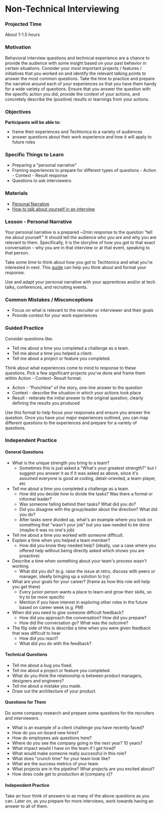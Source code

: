 # Non-Technical Interviewing

### Projected Time

About 1-1.5 hours

### Motivation

Behavioral interview questions and technical experience are a chance to provide the audience with some insight based on your past behavior in certain situations. Consider your most important projects / features / initiatives that you worked on and identify the relevant talking points to answer the most common questions. Take the time to practice and prepare the narrative around each of your experiences so that you have them handy for a wide variety of questions. Ensure that you answer the question with the specific action you did, provide the context of your actions, and concretely describe the (positive) results or learnings from your actions.

### Objectives

**Participants will be able to:**

- frame their experiences and Techtonica to a variety of audiences
- answer questions about their work experience and how it will apply to future roles

### Specific Things to Learn

- Preparing a "personal narrative"
- Framing experiences to prepare for different types of questions - Action - Context - Result response
- Questions to ask interviewers

### Materials

- [Personal Narrative](https://docs.google.com/document/d/1SkGqJfPYdDvZO1VDzTLxT7Uq_D5WiscvhX5-dYjrvac/edit?usp=sharing)
- [How to talk about yourself in an interview](https://stackoverflow.blog/2017/04/27/how-to-talk-about-yourself-in-an-interview/)

### Lesson - Personal Narrative

Your personal narrative is a prepared ~2min response to the question “tell me about yourself." It should tell the audience who you are and why you are relevant to them. Specifically, it is the storyline of how you got to that exact conversation – why you are in that interview or at that event, speaking to that person.

Take some time to think about how you got to Techtonica and what you're interested in next. This [guide](https://docs.google.com/document/d/1SkGqJfPYdDvZO1VDzTLxT7Uq_D5WiscvhX5-dYjrvac/edit?usp=sharing) can help you think about and format your response.

Use and adapt your personal narrative with your apprentices and/or at tech talks, conferences, and recruiting events.

### Common Mistakes / Misconceptions

- Focus on what is relevant to the recruiter or interviewer and their goals
- Provide context for your work experiences

### Guided Practice

Consider questions like:

- Tell me about a time you completed a challenge as a team.
- Tell me about a time you helped a client.
- Tell me about a project or feature you completed.

Think about what experiences come to mind to response to these questions. Pick a few significant projects you've done and frame them within Action - Context- Result format:

- Action - “Punchline" of the story, one-line answer to the question
- Context - describe the situation in which your actions took place
- Result - reiterate the initial answer to the original question, clearly defining the results you produced

Use this format to help focus your responses and ensure you answer the question. Once you have your major experiences outlined, you can map different questions to the experiences and prepare for a variety of questions.

### Independent Practice

#### General Questions

- What is the unique strength you bring to a team?
  - Sometimes this is just asked a "What's your greatest strength?" but I suggest you answer it as if it was asked as above, since it's assumed everyone is good at coding, detail-oriented, a team-player, etc
- Tell me about a time you completed a challenge as a team.
  - How did you decide how to divide the tasks? Was there a formal or informal leader?
  - Was someone falling behind their tasks? What did you do?
  - Did you disagree with the group/leader about the direction? What did you do?
  - After tasks were divided up, what's an example where you took on something that "wasn't your job" but you saw needed to be done (maybe it was no one's job)
- Tell me about a time you worked with someone difficult.
- Explain a time when you helped a team member?
  - How did you know they needed help? (ideally, use a case where you offered help without being directly asked which shows you are proactive)
- Describe a time when something about your team's process wasn't working.
  - What did you do? (e.g. raise the issue at retro, discuss with peers or manager, ideally bringing up a solution to try)
- What are your goals for your career? (frame as how this role will help you get there)
  - Every junior person wants a place to learn and grow their skills, so try to be more specific
  - Mention if you have interest in exploring other roles in the future based on career week (e.g. PM)
- When did you need to give someone difficult feedback? 
  - How did you approach the conversation? How did you prepare?
  - How did the conversation go? What was the outcome?
- The flip side of this is describe a time when you were given feedback that was difficult to hear
  - How did you react?
  - What did you do with the feedback?

#### Technical Questions

- Tell me about a bug you fixed.
- Tell me about a project or feature you completed.
- What do you think the relationship is between product managers, designers and engineers?
- Tell me about a mistake you made.
- Draw out the architecture of your product.

#### Questions for Them

Do some company research and prepare some questions for the recruiters and interviewers.

- What is an example of a client challenge you have recently faced?
- How do you on-board new hires?
- How do employees ask questions here?
- Where do you see the company going in the next year? 10 years?
- What impact would I have on the team if I get hired?
- What would make someone really successful in this role?
- What does "crunch time" for your team look like?
- What are the success metrics of your team
- What projects are in the pipeline? What projects are you excited about?
- How does code get to production at [company x]?

#### Independent Practice

Take an hour think of answers to as many of the above questions as you can. Later on, as you prepare for more interviews, work towards having an answer to all of them.
